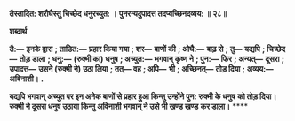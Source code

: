 **तैस्तादित: शरौघैस्तु चिच्छेद धनुरच्युत: ।** **पुनरन्यदुपादत्त तदप्यच्छिनदव्यय: ॥ २८॥** 

**शब्दार्थ** 

**तै:—** **इनके द्वारा** **; ताडित:—** **प्रहार किया गया** **; शर—** **बाणों की** **; ओघै:—** **बाढ़ से** **; तु—** **यद्यपि** **; चिच्छेद—** **तोड़ डाला** **; धनु:—** **(रुक्मी का) धनुष** **; अच्युत:—** **भगवान् कृष्ण ने** **; पुन:—** **फिर** **; अन्यत्—** **दूसरा** **; उपादत्त—** **उसने (रुक्मी ने) उठा लिया** **; तत्—** **वह** **; अपि—** **भी** **; अच्छिनत्—** **तोड़ दिया** **; अव्यय:—** **अविनाशी।** **.** 

**यद्यपि भगवान् अच्युत पर इन अनेक बाणों से प्रहार हुआ किन्तु उन्होंने पुन: रुक्मी के धनुष** **को तोड़ दिया। रुक्मी ने दूसरा धनुष उठाया किन्तु अविनाशी भगवान् ने उसे भी खण्ड खण्ड** **कर डाला।** **** 